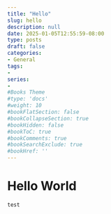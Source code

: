 ```yaml
---
title: "Hello"
slug: hello
description: null
date: 2025-01-05T12:55:59-08:00
type: posts
draft: false
categories:
- General
tags:
-
series:
-
#Books Theme
#type: 'docs'
#weight: 10
#bookFlatSection: false
#bookCollapseSection: true
#bookHidden: false
#bookToC: true
#bookComments: true
#bookSearchExclude: true
#bookHref: ''
---
```


# Hello World

`test`

